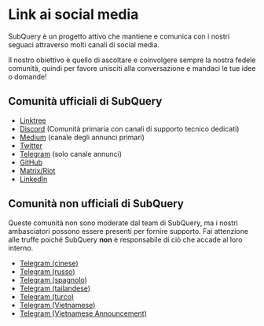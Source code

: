 # Link ai social media

SubQuery è un progetto attivo che mantiene e comunica con i nostri seguaci attraverso molti canali di social media.

Il nostro obiettivo è quello di ascoltare e coinvolgere sempre la nostra fedele comunità, quindi per favore unisciti alla conversazione e mandaci le tue idee o domande!

## Comunità ufficiali di SubQuery

- [Linktree](https://linktr.ee/subquerynetwork)
- [Discord](https://discord.com/invite/subquery) (Comunità primaria con canali di supporto tecnico dedicati)
- [Medium](https://subquery.medium.com) (canale degli annunci primari)
- [Twitter](https://twitter.com/subquerynetwork)
- [Telegram](https://t.me/subquerynetwork) (solo canale annunci)
- [GitHub](https://github.com/SubQuery/subql)
- [Matrix/Riot](https://matrix.to/#/#subquery:matrix.org)
- [LinkedIn](https://www.linkedin.com/company/subquery)

## Comunità non ufficiali di SubQuery

Queste comunità non sono moderate dal team di SubQuery, ma i nostri ambasciatori possono essere presenti per fornire supporto. Fai attenzione alle truffe poiché SubQuery **non** è responsabile di ciò che accade al loro interno.

- [Telegram (cinese)](https://t.me/subquerychina)
- [Telegram (russo)](https://t.me/SubQuery_russia)
- [Telegram (spagnolo)](https://t.me/SubQueryES)
- [Telegram (tailandese)](https://t.me/subquerynetworkthai)
- [Telegram (turco)](https://t.me/subquery_TR)
- [Telegram (Vietnamese)](https://t.me/subqueryvietnam)
- [Telegram (Vietnamese Announcement)](https://t.me/subqueryannvn)
